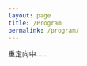 ```yaml
---
layout: page
title: /Program
permalink: /program/
---
```


重定向中……

<script src="/assets/js/blog.js"></script>

